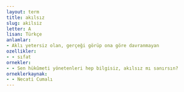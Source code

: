 ```yaml
---
layout: term
title: akılsız
slug: akilsiz
letter: A
lisan: Türkçe
anlamlar:
- Aklı yetersiz olan, gerçeği görüp ona göre davranmayan
ozellikler:
- - sıfat
ornekler:
- - Sen hükûmeti yönetenleri hep bilgisiz, akılsız mı sanırsın?
orneklerkaynak:
- - Necati Cumalı
---
```

